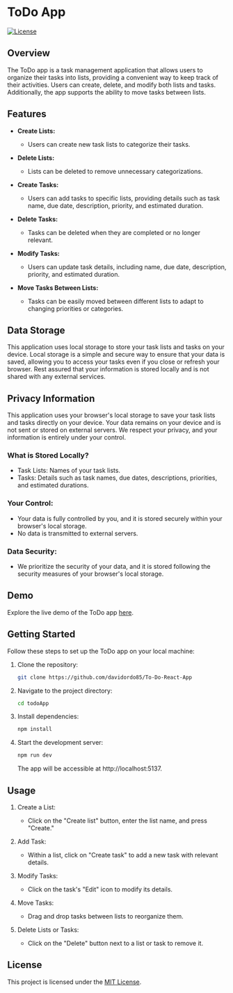 # ToDo App

[![License](https://img.shields.io/badge/license-MIT-blue.svg)](https://opensource.org/licenses/MIT)

## Overview

The ToDo app is a task management application that allows users to organize their tasks into lists, providing a convenient way to keep track of their activities. Users can create, delete, and modify both lists and tasks. Additionally, the app supports the ability to move tasks between lists.

## Features

- **Create Lists:**

  - Users can create new task lists to categorize their tasks.

- **Delete Lists:**

  - Lists can be deleted to remove unnecessary categorizations.

- **Create Tasks:**

  - Users can add tasks to specific lists, providing details such as task name, due date, description, priority, and estimated duration.

- **Delete Tasks:**

  - Tasks can be deleted when they are completed or no longer relevant.

- **Modify Tasks:**

  - Users can update task details, including name, due date, description, priority, and estimated duration.

- **Move Tasks Between Lists:**
  - Tasks can be easily moved between different lists to adapt to changing priorities or categories.

## Data Storage

This application uses local storage to store your task lists and tasks on your device. Local storage is a simple and secure way to ensure that your data is saved, allowing you to access your tasks even if you close or refresh your browser. Rest assured that your information is stored locally and is not shared with any external services.

## Privacy Information

This application uses your browser's local storage to save your task lists and tasks directly on your device. Your data remains on your device and is not sent or stored on external servers. We respect your privacy, and your information is entirely under your control.

### What is Stored Locally?

- Task Lists: Names of your task lists.
- Tasks: Details such as task names, due dates, descriptions, priorities, and estimated durations.

### Your Control:

- Your data is fully controlled by you, and it is stored securely within your browser's local storage.
- No data is transmitted to external servers.

### Data Security:

- We prioritize the security of your data, and it is stored following the security measures of your browser's local storage.

## Demo

Explore the live demo of the ToDo app [here](https://davidordo85.github.io/To-Do-React-App/).

## Getting Started

Follow these steps to set up the ToDo app on your local machine:

1. Clone the repository:

   ```bash
   git clone https://github.com/davidordo85/To-Do-React-App
   ```

2. Navigate to the project directory:

   ```bash
   cd todoApp
   ```

3. Install dependencies:

   ```bash
   npm install
   ```

4. Start the development server:

   ```bash
   npm run dev
   ```

   The app will be accessible at http://localhost:5137.

## Usage

1. Create a List:

   - Click on the "Create list" button, enter the list name, and press "Create."

2. Add Task:

   - Within a list, click on "Create task" to add a new task with relevant details.

3. Modify Tasks:

   - Click on the task's "Edit" icon to modify its details.

4. Move Tasks:

   - Drag and drop tasks between lists to reorganize them.

5. Delete Lists or Tasks:
   - Click on the "Delete" button next to a list or task to remove it.

## License

This project is licensed under the [MIT License](LICENSE.txt).

